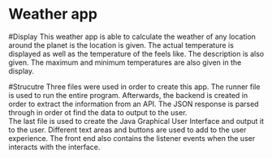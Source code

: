 # Weather app


#Display
This weather app is able to calculate the weather of any location around the planet is the location is given. 
The actual temperature is displayed as well as the temperature of the feels like. The description is also given. 
The maximum and minimum temperatures are also given in the display. 

#Strucutre
Three files were used in order to create this app. The runner file is used to run the entire program. 
Afterwards, the backend is created in order to extract the information from an API. The JSON response is parsed through in order ot find the data to output to the user.  
The last file is used to create the Java Graphical User Interface and output it to the user. Different text areas and buttons are used to add to the user experience. 
The front end also contains the listener events when the user interacts with the interface. 
